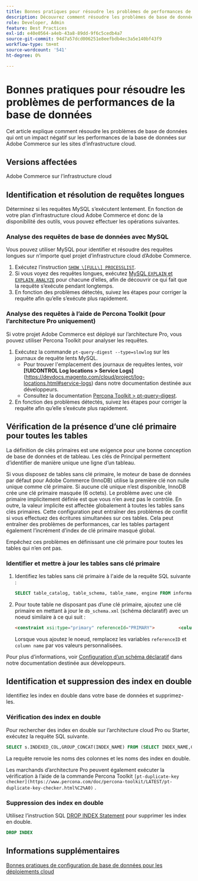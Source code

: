 ```yaml
---
title: Bonnes pratiques pour résoudre les problèmes de performances de la base de données
description: Découvrez comment résoudre les problèmes de base de données qui ralentissent les performances des sites Adobe Commerce déployés sur l’infrastructure cloud.
role: Developer, Admin
feature: Best Practices
exl-id: e40e0564-a4eb-43a8-89dd-9f6c5cedb4a7
source-git-commit: 94d7a57dcd006251e8eefbdb4ec3a5e140bf43f9
workflow-type: tm+mt
source-wordcount: '541'
ht-degree: 0%

---
```


<!--Consider moving this topic to the Maintenance section-->

# Bonnes pratiques pour résoudre les problèmes de performances de la base de données

Cet article explique comment résoudre les problèmes de base de données qui ont un impact négatif sur les performances de la base de données sur Adobe Commerce sur les sites d’infrastructure cloud.

## Versions affectées

Adobe Commerce sur l’infrastructure cloud

## Identification et résolution de requêtes longues

Déterminez si les requêtes MySQL s’exécutent lentement. En fonction de votre plan d’infrastructure cloud Adobe Commerce et donc de la disponibilité des outils, vous pouvez effectuer les opérations suivantes.

### Analyse des requêtes de base de données avec MySQL

Vous pouvez utiliser MySQL pour identifier et résoudre des requêtes longues sur n’importe quel projet d’infrastructure cloud d’Adobe Commerce.

1. Exécutez l’instruction [`SHOW \[FULL\] PROCESSLIST`](https://dev.mysql.com/doc/refman/8.0/en/show-processlist.html).
1. Si vous voyez des requêtes longues, exécutez [MySQL `EXPLAIN` et `EXPLAIN ANALYZE`](https://mysqlserverteam.com/mysql-explain-analyze/) pour chacune d’elles, afin de découvrir ce qui fait que la requête s’exécute pendant longtemps.
1. En fonction des problèmes détectés, suivez les étapes pour corriger la requête afin qu’elle s’exécute plus rapidement.

### Analyse des requêtes à l’aide de Percona Toolkit (pour l’architecture Pro uniquement)

Si votre projet Adobe Commerce est déployé sur l’architecture Pro, vous pouvez utiliser Percona Toolkit pour analyser les requêtes.

1. Exécutez la commande `pt-query-digest --type=slowlog` sur les journaux de requête lents MySQL.
   * Pour trouver l&#39;emplacement des journaux de requêtes lentes, voir **[!UICONTROL Log locations > Service Logs]**(https://devdocs.magento.com/cloud/project/log-locations.html#service-logs) dans notre documentation destinée aux développeurs.
   * Consultez la documentation [Percona Toolkit > pt-query-digest](https://www.percona.com/doc/percona-toolkit/LATEST/pt-query-digest.html#pt-query-digest).
1. En fonction des problèmes détectés, suivez les étapes pour corriger la requête afin qu’elle s’exécute plus rapidement.

## Vérification de la présence d’une clé primaire pour toutes les tables

La définition de clés primaires est une exigence pour une bonne conception de base de données et de tableau. Les clés de Principal permettent d’identifier de manière unique une ligne d’un tableau.

Si vous disposez de tables sans clé primaire, le moteur de base de données par défaut pour Adobe Commerce (InnoDB) utilise la première clé non nulle unique comme clé primaire. Si aucune clé unique n’est disponible, InnoDB crée une clé primaire masquée (6 octets). Le problème avec une clé primaire implicitement définie est que vous n’en avez pas le contrôle. En outre, la valeur implicite est affectée globalement à toutes les tables sans clés primaires. Cette configuration peut entraîner des problèmes de conflit si vous effectuez des écritures simultanées sur ces tables. Cela peut entraîner des problèmes de performances, car les tables partagent également l’incrément d’index de clé primaire masqué global.

Empêchez ces problèmes en définissant une clé primaire pour toutes les tables qui n’en ont pas.

### Identifier et mettre à jour les tables sans clé primaire

1. Identifiez les tables sans clé primaire à l&#39;aide de la requête SQL suivante :

   ```sql
   SELECT table_catalog, table_schema, table_name, engine FROM information_schema.tables        WHERE (table_catalog, table_schema, table_name) NOT IN (SELECT table_catalog, table_schema, table_name FROM information_schema.table_constraints  WHERE constraint_type = 'PRIMARY KEY') AND table_schema NOT IN ('information_schema', 'pg_catalog');    
   ```

1. Pour toute table ne disposant pas d’une clé primaire, ajoutez une clé primaire en mettant à jour le `db_schema.xml` (schéma déclaratif) avec un noeud similaire à ce qui suit :

   ```html
   <constraint xsi:type="primary" referenceId="PRIMARY">         <column name="id_column"/>     </constraint>    
   ```

   Lorsque vous ajoutez le noeud, remplacez les variables `referenceID` et `column name` par vos valeurs personnalisées.

Pour plus d’informations, voir [Configuration d’un schéma déclaratif](https://developer.adobe.com/commerce/php/development/components/declarative-schema/configuration/) dans notre documentation destinée aux développeurs.

## Identification et suppression des index en double

Identifiez les index en double dans votre base de données et supprimez-les.

### Vérification des index en double

Pour rechercher des index en double sur l’architecture cloud Pro ou Starter, exécutez la requête SQL suivante.

```sql
SELECT s.INDEXED_COL,GROUP_CONCAT(INDEX_NAME) FROM (SELECT INDEX_NAME,GROUP_CONCAT(CONCAT(TABLE_NAME,'.',COLUMN_NAME) ORDER BY CONCAT(SEQ_IN_INDEX,COLUMN_NAME)) 'INDEXED_COL' FROM INFORMATION_SCHEMA.STATISTICS WHERE TABLE_SCHEMA = 'db?' GROUP BY INDEX_NAME)as s GROUP BY INDEXED_COL HAVING COUNT(1)>1
```

La requête renvoie les noms des colonnes et les noms des index en double.

Les marchands d’architecture Pro peuvent également exécuter la vérification à l’aide de la commande Percona Toolkit `[pt-duplicate-key checker](https://www.percona.com/doc/percona-toolkit/LATEST/pt-duplicate-key-checker.html%C2%A0)` .

### Suppression des index en double

Utilisez l’instruction SQL [DROP INDEX Statement](https://dev.mysql.com/doc/refman/8.0/en/drop-index.html) pour supprimer les index en double.

```SQL
DROP INDEX
```

## Informations supplémentaires

[Bonnes pratiques de configuration de base de données pour les déploiements cloud](../planning/database-on-cloud.md)
